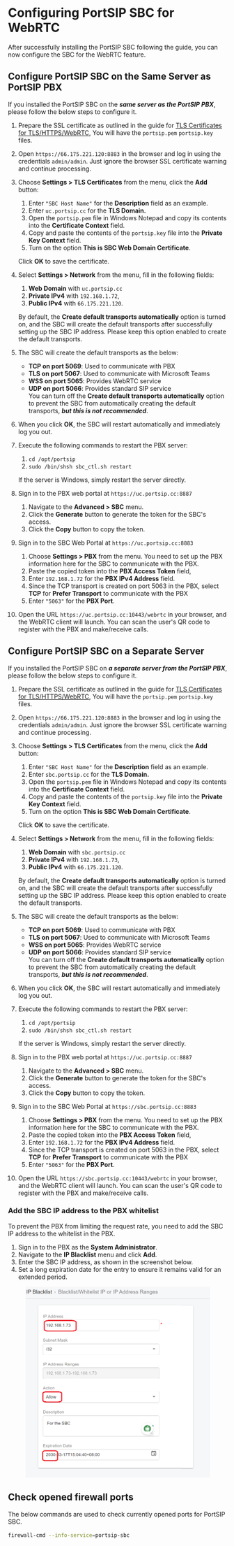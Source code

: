 # Configuring PortSIP SBC for WebRTC

After successfully installing the PortSIP SBC following the guide, you can now configure the SBC for the WebRTC feature.

## Configure PortSIP SBC on the Same Server as PortSIP PBX

If you installed the PortSIP SBC on the _**same server as the PortSIP PBX**_, please follow the below steps to configure it.

1. Prepare the SSL certificate as outlined in the guide for [TLS Certificates for TLS/HTTPS/WebRTC](../certificates-for-tls-https-webrtc/), You will have the `portsip.pem`  `portsip.key` files.
2. Open `https://66.175.221.120:8883` in the browser and log in using the credentials `admin/admin`. Just ignore the browser SSL certificate warning and continue processing.
3.  Choose **Settings > TLS Certificates** from the menu, click the **Add** button:

    1. Enter `"SBC Host Name"` for the **Description** field as an example.
    2. Enter `uc.portsip.cc` for the **TLS Domain.**
    3. Open the `portsip.pem` file in Windows Notepad and copy its contents into the **Certificate Context** field.&#x20;
    4. Copy and paste the contents of the `portsip.key` file into the **Private Key Context** field.
    5. Turn on the option **This is SBC Web Domain Certificate**.&#x20;

    Click **OK** to save the certificate.
4.  Select **Settings > Network** from the menu, fill in the following fields:&#x20;

    1. **Web Domain** with `uc.portsip.cc`
    2. &#x20;**Private IPv4** with `192.168.1.72`,&#x20;
    3. **Public IPv4** with `66.175.221.120`.&#x20;

    By default, the **Create default transports automatically** option is turned on, and the SBC will create the default transports after successfully setting up the SBC IP address. Please keep this option enabled to create the default transports.
5. The SBC will create the default transports as the below:
   * **TCP on port 5069**: Used to communicate with PBX
   * **TLS on port 5067**: Used to communicate with Microsoft Teams
   * **WSS on port 5065**: Provides WebRTC service
   * **UDP on port 5066**: Provides standard SIP service\
     You can turn off the **Create default transports automatically** option to prevent the SBC from automatically creating the default transports, _**but this is not recommended**_.
6. When you click **OK**, the SBC will restart automatically and immediately log you out.
7.  Execute the following commands to restart the PBX server:

    1. `cd /opt/portsip`
    2. ⁣`sudo /bin/shsh sbc_ctl.sh restart`&#x20;

    If the server is Windows, simply restart the server directly.
8. Sign in to the PBX web portal at `https://uc.portsip.cc:8887`&#x20;
   1. Navigate to the **Advanced > SBC** menu.&#x20;
   2. Click the **Generate** button to generate the token for the SBC's access.&#x20;
   3. Click the **Copy** button to copy the token.
9. Sign in to the SBC Web Portal at `https://uc.portsip.cc:8883`
   1. Choose **Settings > PBX** from the menu. You need to set up the PBX information here for the SBC to communicate with the PBX.&#x20;
   2. Paste the copied token into the **PBX Access Token** field,&#x20;
   3. Enter `192.168.1.72` for the **PBX IPv4 Address** field.&#x20;
   4. Since the TCP transport is created on port 5063 in the PBX, select **TCP** for **Prefer Transport** to communicate with the PBX
   5. Enter `"5063"` for the **PBX Port**.
10. Open the URL `https://uc.portsip.cc:10443/webrtc` in your browser, and the WebRTC client will launch. You can scan the user's QR code to register with the PBX and make/receive calls.

## Configure PortSIP SBC on a Separate Server

If you installed the PortSIP SBC on _**a separate server from the PortSIP PBX**_, please follow the below steps to configure it.

1. Prepare the SSL certificate as outlined in the guide for [TLS Certificates for TLS/HTTPS/WebRTC](../certificates-for-tls-https-webrtc/), You will have the `portsip.pem`  `portsip.key` files.
2. Open `https://66.175.221.120:8883` in the browser and log in using the credentials `admin/admin`. Just ignore the browser SSL certificate warning and continue processing.
3.  Choose **Settings > TLS Certificates** from the menu, click the **Add** button:

    1. Enter `"SBC Host Name"` for the **Description** field as an example.
    2. Enter `sbc.portsip.cc` for the **TLS Domain.**
    3. Open the `portsip.pem` file in Windows Notepad and copy its contents into the **Certificate Context** field.&#x20;
    4. Copy and paste the contents of the `portsip.key` file into the **Private Key Context** field.
    5. Turn on the option **This is SBC Web Domain Certificate**.&#x20;

    Click **OK** to save the certificate.
4.  Select **Settings > Network** from the menu, fill in the following fields:&#x20;

    1. **Web Domain** with `sbc.portsip.cc`
    2. &#x20;**Private IPv4** with `192.168.1.73`,&#x20;
    3. **Public IPv4** with `66.175.221.120`.&#x20;

    By default, the **Create default transports automatically** option is turned on, and the SBC will create the default transports after successfully setting up the SBC IP address. Please keep this option enabled to create the default transports.
5. The SBC will create the default transports as the below:
   * **TCP on port 5069**: Used to communicate with PBX
   * **TLS on port 5067**: Used to communicate with Microsoft Teams
   * **WSS on port 5065**: Provides WebRTC service
   * **UDP on port 5066**: Provides standard SIP service\
     You can turn off the **Create default transports automatically** option to prevent the SBC from automatically creating the default transports, _**but this is not recommended**_.
6. When you click **OK**, the SBC will restart automatically and immediately log you out.
7.  Execute the following commands to restart the PBX server:

    1. `cd /opt/portsip`
    2. ⁣`sudo /bin/shsh sbc_ctl.sh restart`&#x20;

    If the server is Windows, simply restart the server directly.
8. Sign in to the PBX web portal at `https://uc.portsip.cc:8887`&#x20;
   1. Navigate to the **Advanced > SBC** menu.&#x20;
   2. Click the **Generate** button to generate the token for the SBC's access.&#x20;
   3. Click the **Copy** button to copy the token.
9. Sign in to the SBC Web Portal at `https://sbc.portsip.cc:8883`
   1. Choose **Settings > PBX** from the menu. You need to set up the PBX information here for the SBC to communicate with the PBX.&#x20;
   2. Paste the copied token into the **PBX Access Token** field,&#x20;
   3. Enter `192.168.1.72` for the **PBX IPv4 Address** field.&#x20;
   4. Since the TCP transport is created on port 5063 in the PBX, select **TCP** for **Prefer Transport** to communicate with the PBX
   5. Enter `"5063"` for the **PBX Port**.
10. Open the URL `https://sbc.portsip.cc:10443/webrtc` in your browser, and the WebRTC client will launch. You can scan the user's QR code to register with the PBX and make/receive calls.

### Add the SBC IP address to the PBX whitelist

To prevent the PBX from limiting the request rate, you need to add the SBC IP address to the whitelist in the PBX.

1. Sign in to the PBX as the **System Administrator**.
2. Navigate to the **IP Blacklist** menu and click **Add**.
3. Enter the SBC IP address, as shown in the screenshot below.
4. Set a long expiration date for the entry to ensure it remains valid for an extended period.

<figure><img src="../../../.gitbook/assets/sbc_whitelist.png" alt=""><figcaption></figcaption></figure>

## Check opened firewall ports

The below commands are used to check currently opened ports for PortSIP SBC.

```sh
firewall-cmd --info-service=portsip-sbc
```


